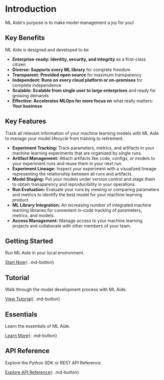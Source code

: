 # Introduction

ML Aide's purpose is to make model management a joy for you!

## Key Benefits

ML Aide is designed and developed to be

- **Enterprise-ready: Identity, security, and integrity** as a first-class citizen
- **Diverse: Supports every ML library** for complete freedom
- **Transparent: Provided open source** for maximum transparency
- **Independent: Runs on every cloud platform or on-premises** for complete independence
- **Scalable: Scalable from single user to large enterprises** and ready for growing demands
- **Effective: Accelerates MLOps for more focus on** what really matters: **Your business**

## Key Features

Track all relevant information of your machine learning models with ML Aide to manage your model lifecycle from training to retirement.

- **Experiment Tracking:** Track parameters, metrics, and artifacts in your machine learning experiments that are organized by single runs.
- **Artifact Management:** Attach artifacts like code, configs, or models to your experiment runs and reuse them in your next run.
- **Experiment Lineage:** Inspect your experiment with a visualized lineage representing the relationship between all runs and artifacts.
- **Model Staging:** Put your models under version control and stage them to obtain transparency and reproducibility in your operations.
- **Run Evaluation:** Evaluate your runs by viewing or comparing parameters and metrics to identify the best model for your machine learning product.
- **ML Library Integration:** An increasing number of integrated machine learning libraries for convenient in-code tracking of parameters, metrics, and models.
- **Access Management:** Manage access to your machine learning projects and collaborate with other members of your team.

## Getting Started

Run ML Aide in your local environment.

[Start Now](start/quickstart.md){: .md-button}

## Tutorial

Walk through the model development process with ML Aide.

[View Tutorial](tutorial/introduction.md){: .md-button}

## Essentials

Learn the essentials of ML Aide.

[Learn More](essentials/index.md){: .md-button}

## API Reference

Explore the Python SDK or REST API Reference.

[Explore API Reference](api-reference/python-sdk.md){: .md-button}
